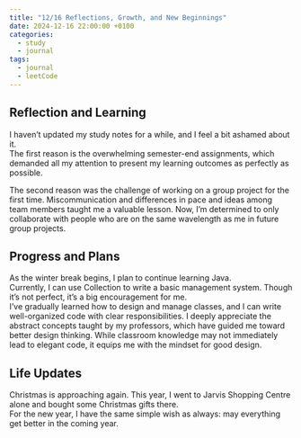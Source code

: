 ```yaml
---
title: "12/16 Reflections, Growth, and New Beginnings"
date: 2024-12-16 22:00:00 +0100
categories:
  - study
  - journal
tags:
  - journal
  - leetCode
---
```


## Reflection and Learning  
I haven’t updated my study notes for a while, and I feel a bit ashamed about it.  
The first reason is the overwhelming semester-end assignments, which demanded all my attention to present my learning outcomes as perfectly as possible.  

The second reason was the challenge of working on a group project for the first time. Miscommunication and differences in pace and ideas among team members taught me a valuable lesson. Now, I’m determined to only collaborate with people who are on the same wavelength as me in future group projects.  

## Progress and Plans  
As the winter break begins, I plan to continue learning Java.  
Currently, I can use Collection to write a basic management system. Though it’s not perfect, it’s a big encouragement for me.  
I’ve gradually learned how to design and manage classes, and I can write well-organized code with clear responsibilities. I deeply appreciate the abstract concepts taught by my professors, which have guided me toward better design thinking. While classroom knowledge may not immediately lead to elegant code, it equips me with the mindset for good design.  

## Life Updates  
Christmas is approaching again. This year, I went to Jarvis Shopping Centre alone and bought some Christmas gifts there.  
For the new year, I have the same simple wish as always: may everything get better in the coming year.  